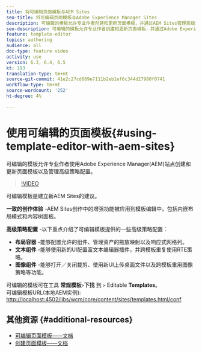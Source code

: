 ```yaml
---
title: 将可编辑页面模板与AEM Sites
seo-title: 将可编辑页面模板与Adobe Experience Manager Sites
description: 可编辑的模板允许专业作者创建和更新页面模板，并通过AEM Sites管理高级策略配置。
seo-description: 可编辑的模板允许专业作者创建和更新页面模板，并通过Adobe Experience Manager Sites管理高级策略配置。
feature: template-editor
topics: authoring
audience: all
doc-type: feature video
activity: use
version: 6.3, 6.4, 6.5
kt: 193
translation-type: tm+mt
source-git-commit: 41e2c27cd089e7111b2eb1ef6c344d27980f0741
workflow-type: tm+mt
source-wordcount: '252'
ht-degree: 4%

---
```



# 使用可编辑的页面模板{#using-template-editor-with-aem-sites}

可编辑的模板允许专业作者使用Adobe Experience Manager(AEM)站点创建和更新页面模板以及管理高级策略配置。

>[!VIDEO](https://video.tv.adobe.com/v/326784/?quality=12&learn=on)

可编辑模板是建立新AEM Sites的建议。

**一致的创作体验** -AEM Sites创作中的增强功能被应用到模板编辑中，包括内嵌布局模式和内容树面板。

**高级策略配置** -以下重点介绍了可编辑模板提供的一些高级策略配置：

* **布局容器** -能够配置允许的组件、管理资产的拖放映射以及响应式网格列。
* **文本组件** -能够使用新的UI配置富文本编辑器插件，并跨模板重复使用RTE策略。
* **图像组件** -能够打开／关闭裁剪、使用新UI上传桌面文件以及跨模板重用图像策略等功能。

可编辑的模板可在工具 **常规模板**`>`**下找** 到 `>` Editable **Templates**。\
可编辑模板URL(本地AEM实例): [http://localhost:4502/libs/wcm/core/content/sites/templates.html/conf](http://localhost:4502/libs/wcm/core/content/sites/templates.html/conf)

## 其他资源 {#additional-resources}

* [可编辑页面模板——文档](https://docs.adobe.com/content/help/en/experience-manager-65/developing/platform/templates/page-templates-editable.html)
* [创建页面模板——文档](https://docs.adobe.com/content/help/en/experience-manager-65/authoring/siteandpage/templates.html)
